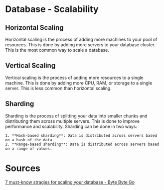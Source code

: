 # Database - Scalability

## Horizontal Scaling
Horizontal scaling is the process of adding more machines to your pool of resources. This is done by adding more servers to your database cluster. This is the most common way to scale a database.

## Vertical Scaling
Vertical scaling is the process of adding more resources to a single machine. This is done by adding more CPU, RAM, or storage to a single server. This is less common than horizontal scaling.

## Sharding
Sharding is the process of splitting your data into smaller chunks and distributing them across multiple servers. This is done to improve performance and scalability. Sharding can be done in two ways:

    1. **Hash-based sharding**: Data is distributed across servers based on a hash of the data.
    2. **Range-based sharding**: Data is distributed across servers based on a range of values.

# Sources
[ 7 must-know stragies for scaling your database - Byte Byte Go](https://www.youtube.com/watch?v=_1IKwnbscQU&ab_channel=ByteByteGo)